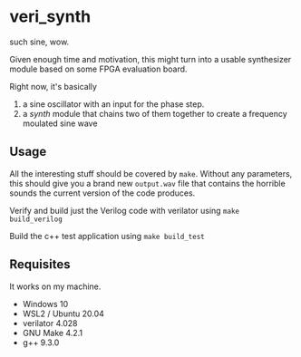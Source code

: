 # veri_synth
such sine, wow.

Given enough time and motivation, this might turn into a usable synthesizer module based on some FPGA evaluation board.

Right now, it's basically 
1) a sine oscillator with an input for the phase step.
2) a _synth_ module that chains two of them together to create a frequency moulated sine wave


## Usage
All the interesting stuff should be covered by `make`. Without any parameters, this should give you a brand new `output.wav` file that contains the horrible sounds the current version of the code produces.

Verify and build just the Verilog code with verilator using `make build_verilog`

Build the c++ test application using `make build_test`

## Requisites
It works on my machine.
- Windows 10
- WSL2 / Ubuntu 20.04
- verilator 4.028
- GNU Make 4.2.1
- g++ 9.3.0
